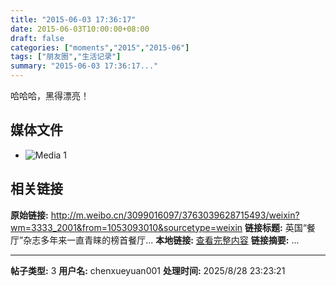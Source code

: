 ```yaml
---
title: "2015-06-03 17:36:17"
date: 2015-06-03T10:00:00+08:00
draft: false
categories: ["moments","2015","2015-06"]
tags: ["朋友圈","生活记录"]
summary: "2015-06-03 17:36:17..."
---
```


哈哈哈，黑得漂亮！

## 媒体文件

- ![Media 1](/Moments/photos/2015-06-03/201506031736170.jpg)

## 相关链接

**原始链接:** http://m.weibo.cn/3099016097/3763039628715493/weixin?wm=3333_2001&from=1053093010&sourcetype=weixin
**链接标题:** 英国“餐厅”杂志多年来一直青睐的榜首餐厅...
**本地链接:** [查看完整内容](/link_content/2015/06/2015-06-03/link_content/)
**链接摘要:** ...

---

**帖子类型:** 3
**用户名:** chenxueyuan001
**处理时间:** 2025/8/28 23:23:21